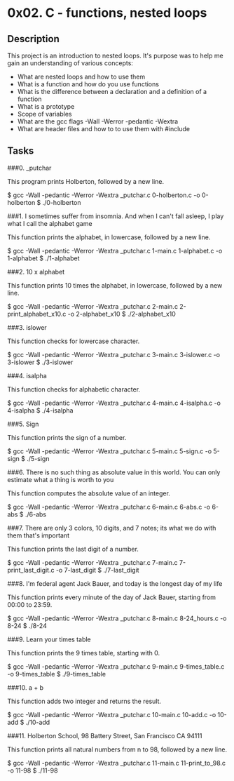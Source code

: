 # 0x02. C - functions, nested loops

## Description

This project is an introduction to nested loops. It's purpose was to help me gain an understanding of various concepts:
- What are nested loops and how to use them
- What is a function and how do you use functions
- What is the difference between a declaration and a definition of a function
- What is a prototype
- Scope of variables
- What are the gcc flags -Wall -Werror -pedantic -Wextra
- What are header files and how to to use them with #include

## Tasks
###0. \_putchar

This program prints Holberton, followed by a new line.

$ gcc -Wall -pedantic -Werror -Wextra \_putchar.c 0-holberton.c -o 0-holberton
$ ./0-holberton

###1. I sometimes suffer from insomnia. And when I can't fall asleep, I play what I call the alphabet game

This function prints the alphabet, in lowercase, followed by a new line.

$ gcc -Wall -pedantic -Werror -Wextra \_putchar.c 1-main.c 1-alphabet.c -o 1-alphabet
$ ./1-alphabet

###2. 10 x alphabet

This function prints 10 times the alphabet, in lowercase, followed by a new line.

$ gcc -Wall -pedantic -Werror -Wextra \_putchar.c 2-main.c 2-print\_alphabet\_x10.c -o 2-alphabet\_x10
$ ./2-alphabet\_x10

###3. islower

This function checks for lowercase character.

$ gcc -Wall -pedantic -Werror -Wextra \_putchar.c 3-main.c 3-islower.c -o 3-islower
$ ./3-islower

###4. isalpha

This function checks for alphabetic character.

$ gcc -Wall -pedantic -Werror -Wextra \_putchar.c 4-main.c 4-isalpha.c -o 4-isalpha
$ ./4-isalpha

###5. Sign

This function prints the sign of a number.

$ gcc -Wall -pedantic -Werror -Wextra \_putchar.c 5-main.c 5-sign.c -o 5-sign
$ ./5-sign

###6. There is no such thing as absolute value in this world. You can only estimate what a thing is worth to you

This function computes the absolute value of an integer.

$ gcc -Wall -pedantic -Werror -Wextra \_putchar.c 6-main.c 6-abs.c -o 6-abs
$ ./6-abs

###7. There are only 3 colors, 10 digits, and 7 notes; its what we do with them that's important

This function prints the last digit of a number.

$ gcc -Wall -pedantic -Werror -Wextra \_putchar.c 7-main.c 7-print\_last\_digit.c -o 7-last\_digit
$ ./7-last\_digit

###8. I'm federal agent Jack Bauer, and today is the longest day of my life

This function prints every minute of the day of Jack Bauer, starting from 00:00 to 23:59.

$ gcc -Wall -pedantic -Werror -Wextra \_putchar.c 8-main.c 8-24\_hours.c -o 8-24
$ ./8-24

###9. Learn your times table

This function prints the 9 times table, starting with 0.

$ gcc -Wall -pedantic -Werror -Wextra \_putchar.c 9-main.c 9-times\_table.c -o 9-times\_table
$ ./9-times\_table

###10. a + b

This function adds two integer and returns the result.

$ gcc -Wall -pedantic -Werror -Wextra \_putchar.c 10-main.c 10-add.c -o 10-add
$ ./10-add

###11. Holberton School, 98 Battery Street, San Francisco CA 94111

This function prints all natural numbers from n to 98, followed by a new line.

$ gcc -Wall -pedantic -Werror -Wextra \_putchar.c 11-main.c 11-print\_to\_98.c -o 11-98
$ ./11-98
